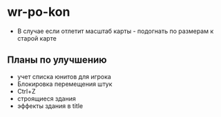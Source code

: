 # wr-po-kon

* В случае если отлетит масштаб карты - подогнать по размерам к старой карте

## Планы по улучшению
* учет списка юнитов для игрока
* Блокировка перемещения штук
* Ctrl+Z
* строящиеся здания
* эффекты здания в title